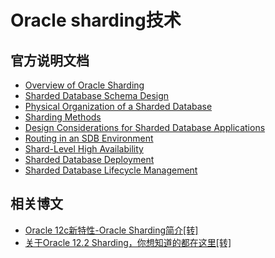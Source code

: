 # Oracle sharding技术

## 官方说明文档
* [Overview of Oracle Sharding](https://docs.oracle.com/en/database/oracle/oracle-database/12.2/admin/sharding-overview.html#GUID-0F39B1FB-DCF9-4C8A-A2EA-88705B90C5BF)
* [Sharded Database Schema Design](https://docs.oracle.com/en/database/oracle/oracle-database/12.2/admin/sharding-schema-design.html#GUID-1B8DAEE1-A662-4516-9EA9-04FF711211C3)
* [Physical Organization of a Sharded Database](https://docs.oracle.com/en/database/oracle/oracle-database/12.2/admin/sharding-physical-organization.html#GUID-9F237240-F0B3-4860-9A07-16D80CE27352)
* [Sharding Methods](https://docs.oracle.com/en/database/oracle/oracle-database/12.2/admin/sharding-methods.html#GUID-3B07D91C-CEAA-4170-A94B-ACF47BEE617B)
* [Design Considerations for Sharded Database Applications](https://docs.oracle.com/en/database/oracle/oracle-database/12.2/admin/sharding-application-development.html#GUID-4EB511F9-05AB-4E3F-9B69-D59F21799FFF)
* [Routing in an SDB Environment](https://docs.oracle.com/en/database/oracle/oracle-database/12.2/admin/sharding-data-routing.html#GUID-7001A9CC-B681-4DFA-B461-6FD653D9D62D)
* [Shard-Level High Availability](https://docs.oracle.com/en/database/oracle/oracle-database/12.2/admin/sharding-high-availability.html#GUID-C668B8C7-0F94-4F85-B8E1-A6B91548BBB6)
* [Sharded Database Deployment](https://docs.oracle.com/en/database/oracle/oracle-database/12.2/admin/sharding-deployment.html#GUID-F99B8742-4089-4E77-87D4-4691EA932207)
* [Sharded Database Lifecycle Management](https://docs.oracle.com/en/database/oracle/oracle-database/12.2/admin/sharding-lifecycle-management.html#GUID-1A3B887E-148D-4167-81B5-B0FA35746E4B)

## 相关博文
* [Oracle 12c新特性-Oracle Sharding简介[转]](https://blogs.oracle.com/database4cn/12c-oracle-sharding)
* [关于Oracle 12.2 Sharding，你想知道的都在这里[转]](http://www.eygle.com/archives/2017/04/oracle_122_sharding.html)
